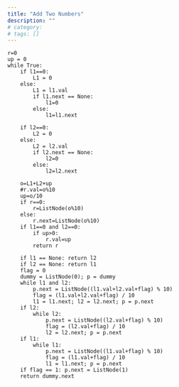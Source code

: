 ```yaml
---
title: "Add Two Numbers"
description: ""
# category: 
# tags: []
---
```



    r=0
    up = 0
    while True:
        if l1==0:
            L1 = 0
        else:
            L1 = l1.val
            if l1.next == None:
                l1=0
            else:
                l1=l1.next
    
        if l2==0:
            L2 = 0
        else:
            L2 = l2.val
            if l2.next == None:
                l2=0
            else:
                l2=l2.next
        
        o=L1+L2+up
        #r.val=o%10
        up=o/10
        if r==0:
            r=ListNode(o%10)
        else:
            r.next=ListNode(o%10)
        if l1==0 and l2==0:
            if up>0:
                r.val=up
            return r

        if l1 == None: return l2
        if l2 == None: return l1
        flag = 0
        dummy = ListNode(0); p = dummy
        while l1 and l2:
            p.next = ListNode((l1.val+l2.val+flag) % 10)
            flag = (l1.val+l2.val+flag) / 10
            l1 = l1.next; l2 = l2.next; p = p.next
        if l2:
            while l2:
                p.next = ListNode((l2.val+flag) % 10)
                flag = (l2.val+flag) / 10
                l2 = l2.next; p = p.next
        if l1:
            while l1:
                p.next = ListNode((l1.val+flag) % 10)
                flag = (l1.val+flag) / 10
                l1 = l1.next; p = p.next
        if flag == 1: p.next = ListNode(1)
        return dummy.next